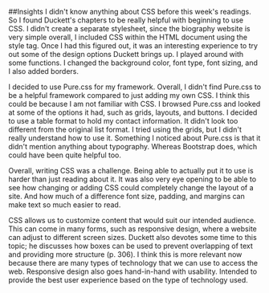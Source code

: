 ##Insights
I didn't know anything about CSS before this week's readings. So I found Duckett's chapters to be really helpful with beginning to use CSS. I didn't create a separate stylesheet, since the biography website is very simple overall, I included CSS within the HTML document using the style tag. Once I had this figured out, it was an interesting experience to try out some of the design options Duckett brings up. I played around with some functions. I changed the background color, font type, font sizing, and I also added borders. 

I decided to use Pure.css for my framework. Overall, I didn't find Pure.css to be a helpful framework compared to just adding my own CSS. I think this could be because I am not familiar with CSS. I browsed Pure.css and looked at some of the options it had, such as grids, layouts, and buttons. I decided to use a table format to hold my contact information. It didn't look too different from the original list format. I tried using the grids, but I didn't really understand how to use it. Something I noticed about Pure.css is that it didn't mention anything about typography. Whereas Bootstrap does, which could have been quite helpful too.

Overall, writing CSS was a challenge. Being able to actually put it to use is harder than just reading about it. It was also very eye opening to be able to see how changing or adding CSS could completely change the layout of a site. And how much of a difference font size, padding, and margins can make text so much easier to read. 

CSS allows us to customize content that would suit our intended audience. This can come in many forms, such as responsive design, where a website can adjust to different screen sizes. Duckett also devotes some time to this topic; he discusses how boxes can be used to prevent overlapping of text and providing more structure (p. 306). I think this is more relevant now because there are many types of technology that we can use to access the web. Responsive design also goes hand-in-hand with usability. Intended to provide the best user experience based on the type of technology used.
